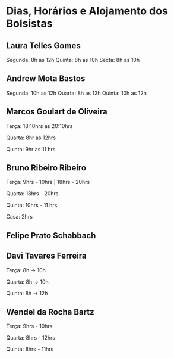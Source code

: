 Dias, Horários e Alojamento dos Bolsistas
=========================================

Laura Telles Gomes
------------------
Segunda: 8h as 12h
Quinta: 8h as 10h
Sexta: 8h as 10h

Andrew Mota Bastos
------------------
Segunda: 10h as 12h
Quarta: 8h as 12h
Quinta: 10h as 12h

Marcos Goulart de Oliveira
--------------------------
Terça: 18:10hrs as 20:10hrs

Quarta: 8hr as 12hrs

Quinta: 9hr as 11 hrs

Bruno Ribeiro Ribeiro
-----------------------

Terça: 9hrs - 10hrs | 18hrs - 20hrs

Quarta: 18hrs - 20hrs

Quinta: 10hrs - 11 hrs

Casa: 2hrs


Felipe Prato Schabbach
----------------------

Davi Tavares Ferreira
---------------------
Terça: 8h -> 10h

Quarta: 8h -> 10h

Quinta: 8h -> 12h

Wendel da Rocha Bartz
---------------------

Terça: 9hrs - 10hrs

Quarta: 8hrs - 12hrs

Quinta: 8hrs - 11hrs
